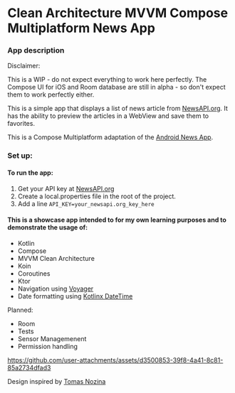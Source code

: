 # Clean Architecture MVVM Compose Multiplatform News App

### App description

Disclaimer: 

This is a WIP - do not expect everything to work here perfectly.
The Compose UI for iOS and Room database are still in alpha - so don't expect them to work perfectly either.

This is a simple app that displays a list of news article from [NewsAPI.org](https://newsapi.org/).
It has the ability to preview the articles in a WebView and save them to favorites.

This is a Compose Multiplatform adaptation of the [Android News App](https://github.com/nsmirosh/NewsApp). 

### Set up:

#### To run the app:
1. Get your API key at [NewsAPI.org](https://newsapi.org/)
2. Create a local.properties file in the root of the project.
3. Add a line `API_KEY=your_newsapi.org_key_here`

#### This is a showcase app intended to for my own learning purposes and to demonstrate the usage of:

- Kotlin
- Compose
- MVVM Clean Architecture
- Koin
- Coroutines
- Ktor
- Navigation using [Voyager](https://voyager.adriel.cafe/)
- Date formatting using [Kotlinx DateTime](https://github.com/Kotlin/kotlinx-datetime)

Planned: 

- Room
- Tests
- Sensor Managemenent
- Permission handling

https://github.com/user-attachments/assets/d3500853-39f8-4a41-8c81-85a2734dfad3


Design inspired by [Tomas Nozina](https://dribbble.com/shots/15246621-Denn-k-N-News-App)
